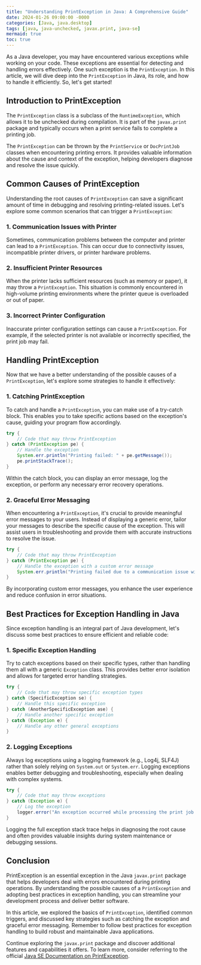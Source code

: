 ```yaml
---
title: "Understanding PrintException in Java: A Comprehensive Guide"
date: 2024-01-26 09:00:00 -0000
categories: [Java, java.desktop]
tags: [java, java-unchecked, javax.print, java-se]
mermaid: true
toc: true
---
```



As a Java developer, you may have encountered various exceptions while working on your code. These exceptions are essential for detecting and handling errors effectively. One such exception is the `PrintException`. In this article, we will dive deep into the `PrintException` in Java, its role, and how to handle it efficiently. So, let's get started!

## Introduction to PrintException
The `PrintException` class is a subclass of the `RuntimeException`, which allows it to be unchecked during compilation. It is part of the `javax.print` package and typically occurs when a print service fails to complete a printing job.

The `PrintException` can be thrown by the `PrintService` or `DocPrintJob` classes when encountering printing errors. It provides valuable information about the cause and context of the exception, helping developers diagnose and resolve the issue quickly.

## Common Causes of PrintException
Understanding the root causes of `PrintException` can save a significant amount of time in debugging and resolving printing-related issues. Let's explore some common scenarios that can trigger a `PrintException`:

### 1. Communication Issues with Printer
Sometimes, communication problems between the computer and printer can lead to a `PrintException`. This can occur due to connectivity issues, incompatible printer drivers, or printer hardware problems.

### 2. Insufficient Printer Resources
When the printer lacks sufficient resources (such as memory or paper), it may throw a `PrintException`. This situation is commonly encountered in high-volume printing environments where the printer queue is overloaded or out of paper.

### 3. Incorrect Printer Configuration
Inaccurate printer configuration settings can cause a `PrintException`. For example, if the selected printer is not available or incorrectly specified, the print job may fail.

## Handling PrintException
Now that we have a better understanding of the possible causes of a `PrintException`, let's explore some strategies to handle it effectively:

### 1. Catching PrintException
To catch and handle a `PrintException`, you can make use of a try-catch block. This enables you to take specific actions based on the exception's cause, guiding your program flow accordingly.

```java
try {
    // Code that may throw PrintException
} catch (PrintException pe) {
    // Handle the exception
    System.err.println("Printing failed: " + pe.getMessage());
    pe.printStackTrace();
}
```

Within the catch block, you can display an error message, log the exception, or perform any necessary error recovery operations.

### 2. Graceful Error Messaging
When encountering a `PrintException`, it's crucial to provide meaningful error messages to your users. Instead of displaying a generic error, tailor your messages to describe the specific cause of the exception. This will assist users in troubleshooting and provide them with accurate instructions to resolve the issue.

```java
try {
    // Code that may throw PrintException
} catch (PrintException pe) {
    // Handle the exception with a custom error message
    System.err.println("Printing failed due to a communication issue with the printer. Please check your printer connectivity.");
}
```

By incorporating custom error messages, you enhance the user experience and reduce confusion in error situations.

## Best Practices for Exception Handling in Java
Since exception handling is an integral part of Java development, let's discuss some best practices to ensure efficient and reliable code:

### 1. Specific Exception Handling
Try to catch exceptions based on their specific types, rather than handling them all with a generic `Exception` class. This provides better error isolation and allows for targeted error handling strategies.

```java
try {
    // Code that may throw specific exception types
} catch (SpecificException se) {
    // Handle this specific exception
} catch (AnotherSpecificException ase) {
    // Handle another specific exception
} catch (Exception e) {
    // Handle any other general exceptions
}
```

### 2. Logging Exceptions
Always log exceptions using a logging framework (e.g., Log4j, SLF4J) rather than solely relying on `System.out` or `System.err`. Logging exceptions enables better debugging and troubleshooting, especially when dealing with complex systems.

```java
try {
    // Code that may throw exceptions
} catch (Exception e) {
    // Log the exception
    logger.error("An exception occurred while processing the print job.", e);
}
```

Logging the full exception stack trace helps in diagnosing the root cause and often provides valuable insights during system maintenance or debugging sessions.

## Conclusion
PrintException is an essential exception in the Java `javax.print` package that helps developers deal with errors encountered during printing operations. By understanding the possible causes of a `PrintException` and adopting best practices in exception handling, you can streamline your development process and deliver better software.

In this article, we explored the basics of `PrintException`, identified common triggers, and discussed key strategies such as catching the exception and graceful error messaging. Remember to follow best practices for exception handling to build robust and maintainable Java applications.

Continue exploring the `javax.print` package and discover additional features and capabilities it offers. To learn more, consider referring to the official [Java SE Documentation on PrintException](https://docs.oracle.com/en/java/javase/16/docs/api/java.desktop/javax/print/PrintException.html).
